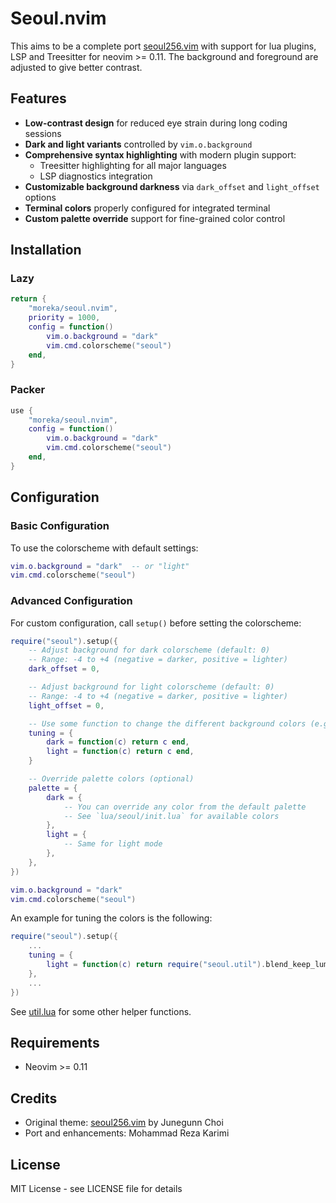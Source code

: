 # Seoul.nvim

This aims to be a complete port [seoul256.vim](https://github.com/junegunn/seoul256.vim) with support for lua
plugins, LSP and Treesitter for neovim >= 0.11.
The background and foreground are adjusted to give better contrast.

## Features

- **Low-contrast design** for reduced eye strain during long coding sessions
- **Dark and light variants** controlled by `vim.o.background`
- **Comprehensive syntax highlighting** with modern plugin support:
  - Treesitter highlighting for all major languages
  - LSP diagnostics integration
- **Customizable background darkness** via `dark_offset` and `light_offset` options
- **Terminal colors** properly configured for integrated terminal
- **Custom palette override** support for fine-grained color control

## Installation

### Lazy
```lua
return {
    "moreka/seoul.nvim",
    priority = 1000,
    config = function()
        vim.o.background = "dark"
        vim.cmd.colorscheme("seoul")
    end,
}
```

### Packer
```lua
use {
    "moreka/seoul.nvim",
    config = function()
        vim.o.background = "dark"
        vim.cmd.colorscheme("seoul")
    end,
}
```

## Configuration

### Basic Configuration

To use the colorscheme with default settings:

```lua
vim.o.background = "dark"  -- or "light"
vim.cmd.colorscheme("seoul")
```

### Advanced Configuration

For custom configuration, call `setup()` before setting the colorscheme:

```lua
require("seoul").setup({
    -- Adjust background for dark colorscheme (default: 0)
    -- Range: -4 to +4 (negative = darker, positive = lighter)
    dark_offset = 0,

    -- Adjust background for light colorscheme (default: 0)
    -- Range: -4 to +4 (negative = darker, positive = lighter)
    light_offset = 0,

    -- Use some function to change the different background colors (e.g., blend them with another color)
    tuning = {
        dark = function(c) return c end,
        light = function(c) return c end,
    }

    -- Override palette colors (optional)
    palette = {
        dark = {
            -- You can override any color from the default palette
            -- See `lua/seoul/init.lua` for available colors
        },
        light = {
            -- Same for light mode
        },
    },
})

vim.o.background = "dark"
vim.cmd.colorscheme("seoul")
```

An example for tuning the colors is the following:
```lua
require("seoul").setup({
    ...
    tuning = {
        light = function(c) return require("seoul.util").blend_keep_lum(c, "#f5eee6", 0.4) end,
    },
    ...
})
```

See [util.lua](./lua/seoul/util.lua) for some other helper functions.

## Requirements

- Neovim >= 0.11

## Credits

- Original theme: [seoul256.vim](https://github.com/junegunn/seoul256.vim) by Junegunn Choi
- Port and enhancements: Mohammad Reza Karimi

## License

MIT License - see LICENSE file for details
